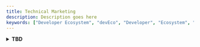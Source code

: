 ```yaml
---
title: Technical Marketing
description: Description goes here
keywords: ["Developer Ecosystem", "devEco", "Developer", "Ecosystem", "Community", "Technical Community"]
---
```


<details>

<summary><strong>TBD</strong></summary>

In progress...

</details>
